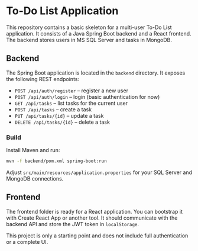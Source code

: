# To-Do List Application

This repository contains a basic skeleton for a multi-user To-Do List application.
It consists of a Java Spring Boot backend and a React frontend. The backend stores
users in MS SQL Server and tasks in MongoDB.

## Backend

The Spring Boot application is located in the `backend` directory. It exposes the
following REST endpoints:

- `POST /api/auth/register` – register a new user
- `POST /api/auth/login` – login (basic authentication for now)
- `GET /api/tasks` – list tasks for the current user
- `POST /api/tasks` – create a task
- `PUT /api/tasks/{id}` – update a task
- `DELETE /api/tasks/{id}` – delete a task

### Build

Install Maven and run:

```bash
mvn -f backend/pom.xml spring-boot:run
```

Adjust `src/main/resources/application.properties` for your SQL Server and MongoDB
connections.

## Frontend

The frontend folder is ready for a React application. You can bootstrap it with
Create React App or another tool. It should communicate with the backend API and
store the JWT token in `localStorage`.

This project is only a starting point and does not include full authentication or
a complete UI.
